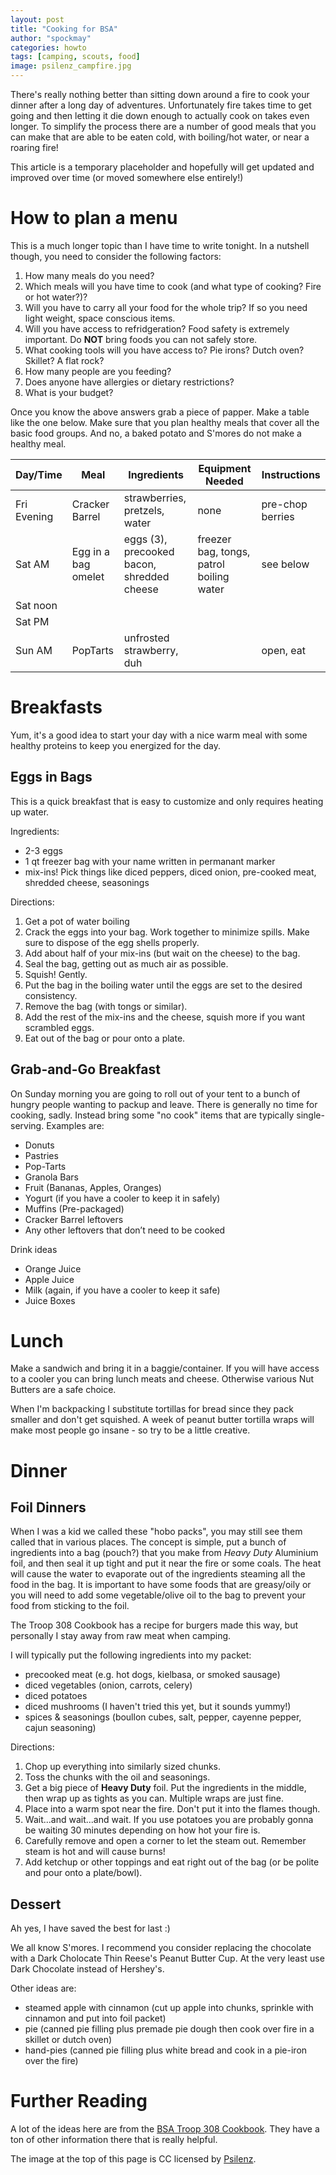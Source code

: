```yaml
---
layout: post
title: "Cooking for BSA"
author: "spockmay"
categories: howto
tags: [camping, scouts, food]
image: psilenz_campfire.jpg
---
```


There's really nothing better than sitting down around a fire to cook your dinner after a long day of adventures. Unfortunately fire takes time to get going and then letting it die down enough to actually cook on takes even longer. To simplify the process there are a number of good meals that you can make that are able to be eaten cold, with boiling/hot water, or near a roaring fire!

This article is a temporary placeholder and hopefully will get updated and improved over time (or moved somewhere else entirely!)

# How to plan a menu
This is a much longer topic than I have time to write tonight. In a nutshell though, you need to consider the following factors:
1. How many meals do you need? 
2. Which meals will you have time to cook (and what type of cooking?  Fire or hot water?)?
3. Will you have to carry all your food for the whole trip? If so you need light weight, space conscious items.
4. Will you have access to refridgeration? Food safety is extremely important. Do **NOT** bring foods you can not safely store.
5. What cooking tools will you have access to? Pie irons? Dutch oven? Skillet? A flat rock?
6. How many people are you feeding?
7. Does anyone have allergies or dietary restrictions?
8. What is your budget?

Once you know the above answers grab a piece of papper. Make a table like the one below. Make sure that you plan healthy meals that cover all the basic food groups. And no, a baked potato and S'mores do not make a healthy meal.

| Day/Time | Meal | Ingredients | Equipment Needed | Instructions |
| -------- | ---- | ----------- | ---------------- | ------------ |
| Fri Evening | Cracker Barrel | strawberries, pretzels, water | none | pre-chop berries |
| Sat AM | Egg in a bag omelet | eggs (3), precooked bacon, shredded cheese | freezer bag, tongs, patrol boiling water | see below |
| Sat noon | | | | |
| Sat PM | | | | | 
| Sun AM | PopTarts | unfrosted strawberry, duh | | open, eat |


# Breakfasts
Yum, it's a good idea to start your day with a nice warm meal with some healthy proteins to keep you energized for the day.

## Eggs in Bags
This is a quick breakfast that is easy to customize and only requires heating up water.

Ingredients:
- 2-3 eggs
- 1 qt freezer bag with your name written in permanant marker
- mix-ins! Pick things like diced peppers, diced onion, pre-cooked meat, shredded cheese, seasonings

Directions:
1. Get a pot of water boiling
2. Crack the eggs into your bag. Work together to minimize spills. Make sure to dispose of the egg shells properly.
3. Add about half of your mix-ins (but wait on the cheese) to the bag.
4. Seal the bag, getting out as much air as possible.
5. Squish!  Gently.
6. Put the bag in the boiling water until the eggs are set to the desired consistency.
7. Remove the bag (with tongs or similar).
8. Add the rest of the mix-ins and the cheese, squish more if you want scrambled eggs.
9. Eat out of the bag or pour onto a plate.

## Grab-and-Go Breakfast
On Sunday morning you are going to roll out of your tent to a bunch of hungry people wanting to packup and leave. There is generally no time for cooking, sadly. Instead bring some "no cook" items that are typically single-serving. Examples are:
- Donuts
- Pastries
- Pop-Tarts
- Granola Bars
- Fruit (Bananas, Apples, Oranges)
- Yogurt (if you have a cooler to keep it in safely)
- Muffins (Pre-packaged)
- Cracker Barrel leftovers
- Any other leftovers that don’t need to be cooked

Drink ideas
- Orange Juice
- Apple Juice
- Milk (again, if you have a cooler to keep it safe)
- Juice Boxes

# Lunch
Make a sandwich and bring it in a baggie/container. If you will have access to a cooler you can bring lunch meats and cheese. Otherwise various Nut Butters are a safe choice.

When I'm backpacking I substitute tortillas for bread since they pack smaller and don't get squished. A week of peanut butter tortilla wraps will make most people go insane - so try to be a little creative.

# Dinner
## Foil Dinners
When I was a kid we called these "hobo packs", you may still see them called that in various places. The concept is simple, put a bunch of ingredients into a bag (pouch?) that you make from _Heavy Duty_ Aluminium foil, and then seal it up tight and put it near the fire or some coals. The heat will cause the water to evaporate out of the ingredients steaming all the food in the bag. It is important to have some foods that are greasy/oily or you will need to add some vegetable/olive oil to the bag to prevent your food from sticking to the foil.

The Troop 308 Cookbook has a recipe for burgers made this way, but personally I stay away from raw meat when camping.

I will typically put the following ingredients into my packet:
- precooked meat (e.g. hot dogs, kielbasa, or smoked sausage)
- diced vegetables (onion, carrots, celery)
- diced potatoes
- diced mushrooms (I haven't tried this yet, but it sounds yummy!)
- spices & seasonings (boullon cubes, salt, pepper, cayenne pepper, cajun seasoning)

Directions:
1. Chop up everything into similarly sized chunks.
2. Toss the chunks with the oil and seasonings.
3. Get a big piece of **Heavy Duty** foil. Put the ingredients in the middle, then wrap up as tights as you can. Multiple wraps are just fine.
4. Place into a warm spot near the fire. Don't put it into the flames though.
5. Wait...and wait...and wait. If you use potatoes you are probably gonna be waiting 30 minutes depending on how hot your fire is.
6. Carefully remove and open a corner to let the steam out. Remember steam is hot and will cause burns!
7. Add ketchup or other toppings and eat right out of the bag (or be polite and pour onto a plate/bowl).

## Dessert
Ah yes, I have saved the best for last :)

We all know S'mores. I recommend you consider replacing the chocolate with a Dark Cholocate Thin Reese's Peanut Butter Cup. At the very least use Dark Chocolate instead of Hershey's.

Other ideas are:
- steamed apple with cinnamon (cut up apple into chunks, sprinkle with cinnamon and put into foil packet)
- pie (canned pie filling plus premade pie dough then cook over fire in a skillet or dutch oven)
- hand-pies (canned pie filling plus white bread and cook in a pie-iron over the fire)

# Further Reading
A lot of the ideas here are from the [BSA Troop 308 Cookbook](https://www.troop308omaha.com/activities/cooking/).  They have a ton of other information there that is really helpful.

The image at the top of this page is CC licensed by [Psilenz](https://www.deviantart.com/psilenz/art/Campfire-977004822).
